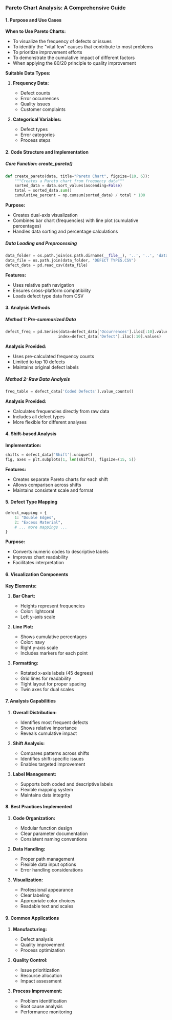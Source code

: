 ### Pareto Chart Analysis: A Comprehensive Guide

#### 1. Purpose and Use Cases

**When to Use Pareto Charts:**
- To visualize the frequency of defects or issues
- To identify the "vital few" causes that contribute to most problems
- To prioritize improvement efforts
- To demonstrate the cumulative impact of different factors
- When applying the 80/20 principle to quality improvement

**Suitable Data Types:**
1. **Frequency Data:**
   - Defect counts
   - Error occurrences
   - Quality issues
   - Customer complaints

2. **Categorical Variables:**
   - Defect types
   - Error categories
   - Process steps

#### 2. Code Structure and Implementation

##### Core Function: create_pareto()
```python
def create_pareto(data, title="Pareto Chart", figsize=(10, 6)):
    """Creates a Pareto chart from frequency data"""
    sorted_data = data.sort_values(ascending=False)
    total = sorted_data.sum()
    cumulative_percent = np.cumsum(sorted_data) / total * 100
```
**Purpose:**
- Creates dual-axis visualization
- Combines bar chart (frequencies) with line plot (cumulative percentages)
- Handles data sorting and percentage calculations

##### Data Loading and Preprocessing
```python
data_folder = os.path.join(os.path.dirname(__file__), '..', '..', 'data')
data_file = os.path.join(data_folder, 'DEFECT TYPES.CSV')
defect_data = pd.read_csv(data_file)
```
**Features:**
- Uses relative path navigation
- Ensures cross-platform compatibility
- Loads defect type data from CSV

#### 3. Analysis Methods

##### Method 1: Pre-summarized Data
```python
defect_freq = pd.Series(data=defect_data['Occurrences'].iloc[:10].values,
                       index=defect_data['Defect'].iloc[:10].values)
```
**Analysis Provided:**
- Uses pre-calculated frequency counts
- Limited to top 10 defects
- Maintains original defect labels

##### Method 2: Raw Data Analysis
```python
freq_table = defect_data['Coded Defects'].value_counts()
```
**Analysis Provided:**
- Calculates frequencies directly from raw data
- Includes all defect types
- More flexible for different analyses

#### 4. Shift-based Analysis

**Implementation:**
```python
shifts = defect_data['Shift'].unique()
fig, axes = plt.subplots(1, len(shifts), figsize=(15, 5))
```
**Features:**
- Creates separate Pareto charts for each shift
- Allows comparison across shifts
- Maintains consistent scale and format

#### 5. Defect Type Mapping

```python
defect_mapping = {
    1: "Double Edges",
    2: "Excess Material",
    # ... more mappings ...
}
```
**Purpose:**
- Converts numeric codes to descriptive labels
- Improves chart readability
- Facilitates interpretation

#### 6. Visualization Components

**Key Elements:**
1. **Bar Chart:**
   - Heights represent frequencies
   - Color: lightcoral
   - Left y-axis scale

2. **Line Plot:**
   - Shows cumulative percentages
   - Color: navy
   - Right y-axis scale
   - Includes markers for each point

3. **Formatting:**
   - Rotated x-axis labels (45 degrees)
   - Grid lines for readability
   - Tight layout for proper spacing
   - Twin axes for dual scales

#### 7. Analysis Capabilities

1. **Overall Distribution:**
   - Identifies most frequent defects
   - Shows relative importance
   - Reveals cumulative impact

2. **Shift Analysis:**
   - Compares patterns across shifts
   - Identifies shift-specific issues
   - Enables targeted improvement

3. **Label Management:**
   - Supports both coded and descriptive labels
   - Flexible mapping system
   - Maintains data integrity

#### 8. Best Practices Implemented

1. **Code Organization:**
   - Modular function design
   - Clear parameter documentation
   - Consistent naming conventions

2. **Data Handling:**
   - Proper path management
   - Flexible data input options
   - Error handling considerations

3. **Visualization:**
   - Professional appearance
   - Clear labeling
   - Appropriate color choices
   - Readable text and scales

#### 9. Common Applications

1. **Manufacturing:**
   - Defect analysis
   - Quality improvement
   - Process optimization

2. **Quality Control:**
   - Issue prioritization
   - Resource allocation
   - Impact assessment

3. **Process Improvement:**
   - Problem identification
   - Root cause analysis
   - Performance monitoring